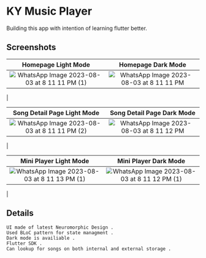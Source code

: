 # KY Music Player

Building this app with intention of learning flutter better.

## Screenshots
|                                                     Homepage  Light Mode                                                      |                                                   Homepage Dark Mode                                                   |
|:----------------------------------------------------------------------------------------------------------------------:|:--------------------------------------------------------------------------------------------------------------:|
| ![WhatsApp Image 2023-08-03 at 8 11 11 PM (1)](https://github.com/kariamyasser/MusicPlayer/assets/38008930/23ea5175-e7e0-4653-bbd2-ec85f9946834) |![WhatsApp Image 2023-08-03 at 8 11 11 PM](https://github.com/kariamyasser/MusicPlayer/assets/38008930/ab35b0de-cde9-41b4-9fa8-3c80d0db5f4b)
 |

|                                          Song Detail Page Light Mode                                           |                                                  Song Detail Page Dark Mode                                                   |
|:------------------------------------------------------------------------------------------------------------:|:----------------------------------------------------------------------------------------------------------------:|
| ![WhatsApp Image 2023-08-03 at 8 11 11 PM (2)](https://github.com/kariamyasser/MusicPlayer/assets/38008930/9e933086-0c6f-41ba-a58c-904a77596cb6) | ![WhatsApp Image 2023-08-03 at 8 11 12 PM](https://github.com/kariamyasser/MusicPlayer/assets/38008930/80bb22f7-fb87-4044-84b4-02219aeae332)
|


 
|                                          Mini Player Light Mode                                           |                                                  Mini Player Dark Mode                                                   |
|:------------------------------------------------------------------------------------------------------------:|:----------------------------------------------------------------------------------------------------------------:|
| ![WhatsApp Image 2023-08-03 at 8 11 13 PM (1)](https://github.com/kariamyasser/MusicPlayer/assets/38008930/59924486-6d14-486d-99d1-188fea825103) | ![WhatsApp Image 2023-08-03 at 8 11 12 PM (1)](https://github.com/kariamyasser/MusicPlayer/assets/38008930/8690222a-4558-4858-b755-e29b87d85633)
|




## Details
```
UI made of latest Neuromorphic Design .
Used BLoC pattern for state managment .
Dark mode is availiable .
Flutter SDK .
Can lookup for songs on both internal and external storage .
```
